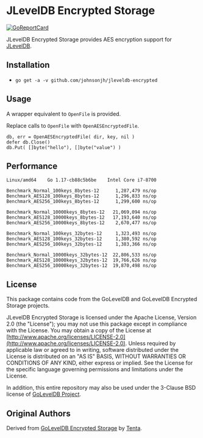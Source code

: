 # JLevelDB Encrypted Storage

[![GoReportCard](https://goreportcard.com/badge/github.com/johnsonjh/jleveldb-encrypted)](https://goreportcard.com/report/github.com/johnsonjh/jleveldb-encrypted)

JLevelDB Encrypted Storage provides AES encryption support for
[JLevelDB](https://github.com/johnsonjh/jleveldb).

## Installation

- `go get -a -v github.com/johnsonjh/jleveldb-encrypted`

## Usage

A wrapper equivalent to `OpenFile` is provided. 

Replace calls to `OpenFile` with `OpenAESEncryptedFile`.
```
db, err = OpenAESEncryptedFile( dir, key, nil )
defer db.Close()
db.Put( []byte("hello"), []byte("value") )
```

## Performance

```
Linux/amd64    Go 1.17-cb88c5b6be    Intel Core i7-8700

Benchmark_Normal_100keys_8bytes-12      1,287,479 ns/op
Benchmark_AES128_100keys_8bytes-12      1,296,833 ns/op
Benchmark_AES256_100keys_8bytes-12      1,299,600 ns/op

Benchmark_Normal_10000keys_8bytes-12   21,069,094 ns/op
Benchmark_AES128_10000keys_8bytes-12   17,193,640 ns/op
Benchmark_AES256_10000keys_8bytes-12    2,670,477 ns/op

Benchmark_Normal_100keys_32bytes-12     1,323,493 ns/op
Benchmark_AES128_100keys_32bytes-12     1,380,592 ns/op
Benchmark_AES256_100keys_32bytes-12     1,383,366 ns/op

Benchmark_Normal_10000keys_32bytes-12  22,806,533 ns/op
Benchmark_AES128_10000keys_32bytes-12  19,766,626 ns/op
Benchmark_AES256_10000keys_32bytes-12  19,870,498 ns/op
```

## License

This package contains code from the GoLevelDB and GoLevelDB Encrypted Storage
projects.

JLevelDB Encrypted Storage is licensed under the Apache License, Version 2.0
(the "License"); you may not use this package except in compliance with the
License. You may obtain a copy of the License at
[http://www.apache.org/licenses/LICENSE-2.0](http://www.apache.org/licenses/LICENSE-2.0).
Unless required by applicable law or agreed to in writing, software distributed
under the License is distributed on an "AS IS" BASIS, WITHOUT WARRANTIES OR
CONDITIONS OF ANY KIND, either express or implied. See the License for the
specific language governing permissions and limitations under the License.

In addition, this entire repository may also be used under the 3-Clause BSD
license of [GoLevelDB Project](https://github.com/syndtr/goleveldb/blob/master/LICENSE).

## Original Authors

Derived from [GoLevelDB Encrypted Storage](https://github.com/tenta-browser/goleveldb-encrypted) by [Tenta](https://tenta.com).



